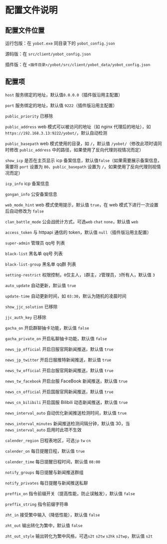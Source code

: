 # 配置文件说明

## 配置文件位置

运行包版：在 `yobot.exe` 同目录下的 `yobot_config.json`

源码版：在 `src/client/yobot_config.json`

插件版：在 `<插件目录>/yobot/src/client/yobot_data/yobot_config.json`

## 配置项

`host` 服务绑定的地址，默认值`0.0.0.0`（插件版沿用主配置）

`port` 服务绑定的地址，默认值 `9222`（插件版沿用主配置）

`public_priority` 已移除

`public_address` web 模式可以被访问的地址（如 nginx 代理后的地址），如`https://192.168.3.13:9222/yobot/`，默认自动检测

`public_basepath` web 模式使用的目录，如 `/`，默认值 `/yobot/`（修改此项时请同时修改 `public_address` 中的路径，如果使用了反向代理则视情况而定）

`show_icp` 是否在主页显示 icp 备案信息，默认值`false`（如果需要展示备案信息，需要将 `port` 设置为 `80`、`public_basepath` 设置为 `/`，如果使用了反向代理则视情况而定）

`icp_info` icp 备案信息

`gongan_info` 公安备案信息

`web_mode_hint` web 模式使用提示，默认值 `true`，在 web 模式下进行一次设置后自动修改为 `false`

`clan_battle_mode` 公会战统计方式，可选`web` `chat` `none`，默认值 `web`

`access_token` 与 httpapi 通信的 token，默认值 `null`（插件版沿用主配置）

`super-admin` 管理员 qq号 列表

`black-list` 黑名单 qq号 列表

`black-list-group` 黑名单 qq群 列表

`setting-restrict` 权限控制，`0`仅主人，`1`群主，`2`管理员，`3`所有人，默认值 `3`

`auto_update` 自动更新，默认值 `true`

`update-time` 自动更新时间，如 `03:30`，默认为随机的凌晨时间

`show_jjc_solution` 已移除

`jjc_auth_key` 已移除

`gacha_on` 开启群聊抽卡功能，默认值 `false`

`gacha_private_on` 开启私聊抽卡功能，默认值 `false`

`news_jp_official` 开启日服官网新闻推送，默认值 `true`

`news_jp_twitter` 开启日服推特新闻推送，默认值 `true`

`news_tw_official` 开启台服官网新闻推送，默认值 `true`

`news_tw_facebook` 开启台服 FaceBook 新闻推送，默认值 `true`

`news_cn_official` 开启国服官网新闻推送，默认值 `true`

`news_cn_bilibili` 开启国服 Bilibili 动态新闻推送，默认值 `true`

`news_interval_auto` 自动优化新闻推送检测时间，默认值 `true`

`news_interval_minutes` 新闻推送检测间隔分钟，默认值 30，当 `news_interval_auto` 启用时此项不生效

`calender_region` 日程表地区，可选`jp` `tw` `cn`

`calender_on` 每日提醒日程，默认值 `true`

`calender_time` 每日提醒日程时间，默认值 `08:00`

`notify_groups` 每日提醒与新闻推送群组

`notify_privates` 每日提醒与新闻推送私聊

`preffix_on` 指令前缀开关（提高性能，防止误触发），默认值 `false`

`preffix_string` 指令前缀字符串

`zht_in` 接受繁中输入（降低性能），默认值 `false`

`zht_out` 输出转化为繁中，默认值 `false`

`zht_out_style` 输出转化为繁中风格，可选`s2t` `s2tw` `s2hk` `s2twp`，默认值 `s2t`
